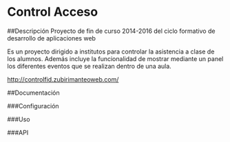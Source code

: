 <html>
<head>
</head>
<link rel="stylesheet" type="text/css" href="public/stylesheets/readme.css">
<h1 id="titulo">Control Acceso</h1>

##Descripción
Proyecto de fin de curso 2014-2016 del ciclo formativo de desarrollo de aplicaciones web

Es un proyecto dirigido a institutos para controlar la asistencia a clase de los alumnos. Además incluye la funcionalidad de mostrar mediante un panel los diferentes eventos que se realizan dentro de una aula.

http://controlfid.zubirimanteoweb.com/

##Documentación

###Configuración

###Uso

###API
</body>
</html>